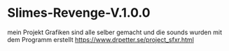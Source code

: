 # Slimes-Revenge-V.1.0.0
mein Projekt
Grafiken sind alle selber gemacht
und die sounds wurden mit dem Programm erstellt https://www.drpetter.se/project_sfxr.html
